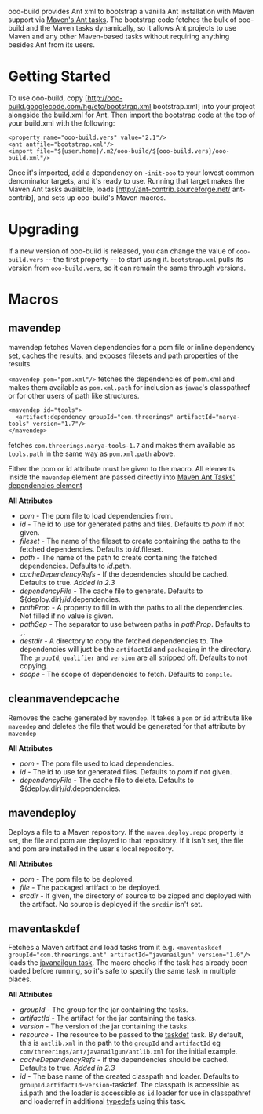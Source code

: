 ooo-build provides Ant xml to bootstrap a vanilla Ant installation with Maven support via [Maven's Ant tasks](http://maven.apache.org/ant-tasks/). The bootstrap code fetches the bulk of ooo-build and the Maven tasks dynamically, so it allows Ant projects to use Maven and any other Maven-based tasks without requiring anything besides Ant from its users.

Getting Started
================
To use ooo-build, copy [http://ooo-build.googlecode.com/hg/etc/bootstrap.xml bootstrap.xml] into your project alongside the build.xml for Ant. Then import the bootstrap code at the top of your build.xml with the following:

    <property name="ooo-build.vers" value="2.1"/>
    <ant antfile="bootstrap.xml"/>
    <import file="${user.home}/.m2/ooo-build/${ooo-build.vers}/ooo-build.xml"/>

Once it's imported, add a dependency on `-init-ooo` to your lowest common denominator targets, and it's ready to use. Running that target makes the Maven Ant tasks available, loads [http://ant-contrib.sourceforge.net/ ant-contrib], and sets up ooo-build's Maven macros.

Upgrading
=========
If a new version of ooo-build is released, you can change the value of `ooo-build.vers` -- the first property -- to start using it. `bootstrap.xml` pulls its version from `ooo-build.vers`, so it can remain the same through versions.

Macros
======
mavendep
--------
mavendep fetches Maven dependencies for a pom file or inline dependency set, caches the results, and exposes filesets and path properties of the results.

`<mavendep pom="pom.xml"/>` fetches the dependencies of pom.xml and makes them available as `pom.xml.path` for inclusion as `javac`'s classpathref or for other users of path like structures.


    <mavendep id="tools">
      <artifact:dependency groupId="com.threerings" artifactId="narya-tools" version="1.7"/>
    </mavendep>

fetches `com.threerings.narya-tools-1.7` and makes them available as `tools.path` in the same way as `pom.xml.path` above.

Either the pom or id attribute must be given to the macro. All elements inside the `mavendep` element are passed directly into [Maven Ant Tasks' dependencies element](http://maven.apache.org/ant-tasks/reference.html#dependencies)

**All Attributes**

* _pom_ - The pom file to load dependencies from.
* _id_ - The id to use for generated paths and files. Defaults to _pom_ if not given.
* _fileset_ - The name of the fileset to create containing the paths to the fetched dependencies. Defaults to _id_.fileset.
* _path_ - The name of the path to create containing the fetched dependencies. Defaults to _id_.path.
* _cacheDependencyRefs_ - If the dependencies should be cached. Defaults to true. *Added in 2.3*
* _dependencyFile_ - The cache file to generate. Defaults to ${deploy.dir}/_id_.dependencies.
* _pathProp_ - A property to fill in with the paths to all the dependencies. Not filled if no value is given.
* _pathSep_ - The separator to use between paths in _pathProp_. Defaults to `,`.
* _destdir_ - A directory to copy the fetched dependencies to. The dependencies will just be the `artifactId` and `packaging` in the directory. The `groupId`, `qualifier` and `version` are all stripped off. Defaults to not copying.
* _scope_ - The scope of dependencies to fetch. Defaults to `compile`.

cleanmavendepcache
------------------
Removes the cache generated by `mavendep`. It takes a `pom` or `id` attribute like `mavendep` and deletes the file that would be generated for that attribute by `mavendep`

**All Attributes**

* _pom_ - The pom file used to load dependencies.
* _id_ - The id to use for generated files. Defaults to _pom_ if not given.
* _dependencyFile_ - The cache file to delete. Defaults to ${deploy.dir}/_id_.dependencies.

mavendeploy
-----------
Deploys a file to a Maven repository. If the `maven.deploy.repo` property is set, the file and pom are deployed to that repository. If it isn't set, the file and pom are installed in the user's local repository.

**All Attributes**

* _pom_ - The pom file to be deployed.
* _file_ - The packaged artifact to be deployed.
* _srcdir_ - If given, the directory of source to be zipped and deployed with the artifact. No source is deployed if the `srcdir` isn't set.

maventaskdef
------------
Fetches a Maven artifact and load tasks from it e.g. `<maventaskdef groupId="com.threerings.ant" artifactId="javanailgun" version="1.0"/>` loads the [javanailgun task](https://github.com/threerings/ant-javanailgun). The macro checks if the task has already been loaded before running, so it's safe to specify the same task in multiple places.

**All Attributes**

* _groupId_ - The group for the jar containing the tasks.
* _artifactId_ - The artifact for the jar containing the tasks.
* _version_ - The version of the jar containing the tasks.
* _resource_ - The resource to be passed to the [taskdef](http://ant.apache.org/manual/Tasks/typedef.html) task. By default, this is `antlib.xml` in the path to the `groupId` and `artifactId` eg `com/threerings/ant/javanailgun/antlib.xml` for the initial example.
* _cacheDependencyRefs_ - If the dependencies should be cached. Defaults to true. *Added in 2.3*
* _id_ - The base name of the created classpath and loader. Defaults to
  `groupId`.`artifactId`-`version`-taskdef. The classpath is accessible as `id`.path and the loader
  is accessible as `id`.loader for use in classpathref and loaderref in additional
  [typedefs](http://ant.apache.org/manual/Tasks/typedef.html) using this task.

